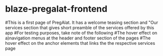 # blaze-pregalat-frontend

#This is a first page of PregAlat. It has a welcome teasing section and "Our services section that gives short preamble of the services offered by this app
#For testing purposes, take note of the following
#The hover effect on a)navigation menus at the header and footer section of the pages
#The hover effect on the anchor elements that links the the respective services page
